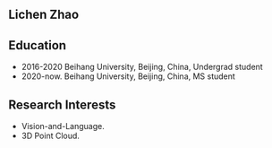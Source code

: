 ## Lichen Zhao

## Education

+ 2016-2020 Beihang University, Beijing, China, Undergrad student
+ 2020-now. Beihang University, Beijing, China, MS student

## Research Interests

+ Vision-and-Language.
+ 3D Point Cloud.
